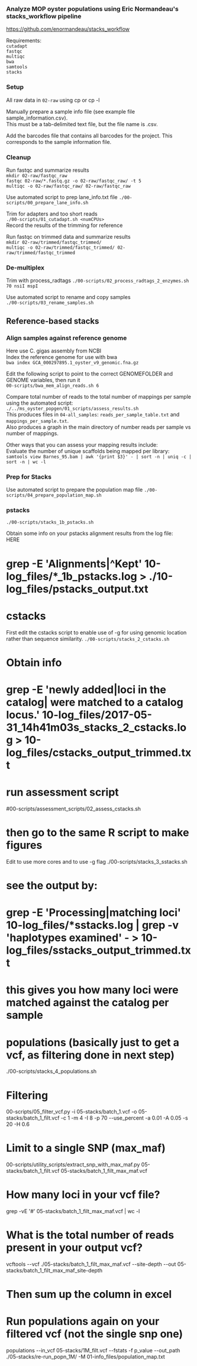 ### Analyze MOP oyster populations using Eric Normandeau's stacks_workflow pipeline
https://github.com/enormandeau/stacks_workflow

Requirements:    
`cutadapt`    
`fastqc`   
`multiqc`   
`bwa`   
`samtools`    
`stacks`    


### Setup
All raw data in `02-raw` using cp or cp -l    

Manually prepare a sample info file (see example file sample_information.csv).   
This must be a tab-delimited text file, but the file name is .csv.    

Add the barcodes file that contains all barcodes for the project. This corresponds to the sample information file.    

### Cleanup

Run fastqc and summarize results    
`mkdir 02-raw/fastqc_raw`    
`fastqc 02-raw/*.fastq.gz -o 02-raw/fastqc_raw/ -t 5`    
`multiqc -o 02-raw/fastqc_raw/ 02-raw/fastqc_raw`   

Use automated script to prep lane_info.txt file
`./00-scripts/00_prepare_lane_info.sh`

Trim for adapters and too short reads    
`./00-scripts/01_cutadapt.sh <numCPUs>`    
Record the results of the trimming for reference

Run fastqc on trimmed data and summarize results     
`mkdir 02-raw/trimmed/fastqc_trimmed/`    
`multiqc -o 02-raw/trimmed/fastqc_trimmed/ 02-raw/trimmed/fastqc_trimmed`       

### De-multiplex
Trim with process_radtags
`./00-scripts/02_process_radtags_2_enzymes.sh 70 nsiI mspI` 

Use automated script to rename and copy samples    
`./00-scripts/03_rename_samples.sh`


## Reference-based stacks
### Align samples against reference genome
Here use C. gigas assembly from NCBI    
Index the reference genome for use with bwa   
`bwa index GCA_000297895.1_oyster_v9_genomic.fna.gz`

Edit the following script to point to the correct GENOMEFOLDER and GENOME variables, then run it        
`00-scripts/bwa_mem_align_reads.sh 6`     

Compare total number of reads to the total number of mappings per sample using the automated script:
`./../ms_oyster_popgen/01_scripts/assess_results.sh`    
This produces files in `04-all_samples`: `reads_per_sample_table.txt` and `mappings_per_sample.txt`.   
Also produces a graph in the main directory of number reads per sample vs number of mappings.

Other ways that you can assess your mapping results include:    
Evaluate the number of unique scaffolds being mapped per library:    
`samtools view Barnes_95.bam | awk '{print $3}' - | sort -n | uniq -c | sort -n | wc -l`


### Prep for Stacks
Use automated script to prepare the population map file
`./00-scripts/04_prepare_population_map.sh`

### pstacks
`./00-scripts/stacks_1b_pstacks.sh`

Obtain some info on your pstacks alignment results from the log file:   
HERE 
# grep -E 'Alignments|^Kept' 10-log_files/*_1b_pstacks.log > ./10-log_files/pstacks_output.txt

# cstacks
First edit the cstacks script to enable use of -g for using genomic location rather than sequence similarity.
`./00-scripts/stacks_2_cstacks.sh`

# Obtain info 
# grep -E 'newly added|loci in the catalog| were matched to a catalog locus\.' 10-log_files/2017-05-31_14h41m03s_stacks_2_cstacks.log > 10-log_files/cstacks_output_trimmed.txt

# run assessment script
#00-scripts/assessment_scripts/02_assess_cstacks.sh
# then go to the same R script to make figures


Edit to use more cores and to use -g flag
./00-scripts/stacks_3_sstacks.sh



# see the output by:
# grep -E 'Processing|matching loci' 10-log_files/*sstacks.log | grep -v 'haplotypes examined' - > 10-log_files/sstacks_output_trimmed.txt
# this gives you how many loci were matched against the catalog per sample

# populations (basically just to get a vcf, as filtering done in next step)
./00-scripts/stacks_4_populations.sh

# Filtering
00-scripts/05_filter_vcf.py -i 05-stacks/batch_1.vcf -o 05-stacks/batch_1_filt.vcf -c 1 -m 4 -I 8 -p 70 --use_percent -a 0.01 -A 0.05 -s 20 -H 0.6

# Limit to a single SNP (max_maf)
00-scripts/utility_scripts/extract_snp_with_max_maf.py 05-stacks/batch_1_filt.vcf 05-stacks/batch_1_filt_max_maf.vcf

# How many loci in your vcf file? 
grep -vE '#' 05-stacks/batch_1_filt_max_maf.vcf  | wc -l

# What is the total number of reads present in your output vcf?
vcftools --vcf ./05-stacks/batch_1_filt_max_maf.vcf --site-depth --out 05-stacks/batch_1_filt_max_maf_site-depth
# Then sum up the column in excel

# Run populations again on your filtered vcf (not the single snp one)
populations --in_vcf 05-stacks/1M_filt.vcf --fstats -f p_value --out_path ./05-stacks/re-run_popn_1M/ -M 01-info_files/population_map.txt 
